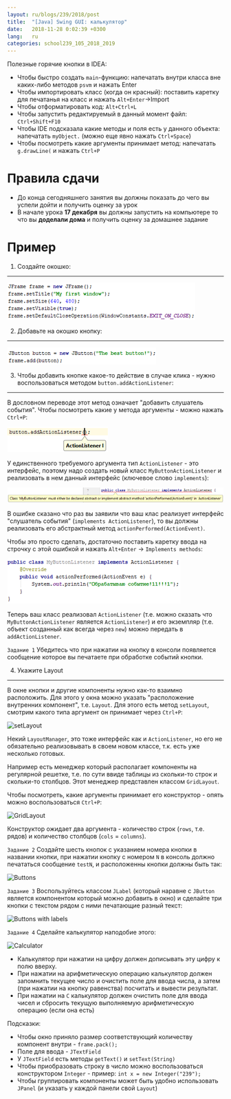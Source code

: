 ```yaml
---
layout: ru/blogs/239/2018/post
title:  "[Java] Swing GUI: калькулятор"
date:   2018-11-28 0:02:39 +0300
lang:   ru
categories: school239_105_2018_2019
---
```


Полезные горячие кнопки в IDEA:

 - Чтобы быстро создать ```main```-функцию: напечатать внутри класса вне каких-либо методов ```psvm``` и нажать Enter
 - Чтобы импортировать класс (когда он красный): поставить каретку для печатанья на класс и нажать ```Alt+Enter```->Import
 - Чтобы отформатировать код: ```Alt+Ctrl+L```
 - Чтобы запустить редактируемый в данный момент файл: ```Ctrl+Shift+F10```
 - Чтобы IDE подсказала какие методы и поля есть у данного объекта: напечатать ```myObject.``` (можно еще явно нажать ```Ctrl+Space```)
 - Чтобы посмотреть какие аргументы принимает метод: напечатать ```g.drawLine(``` и нажать ```Ctrl+P```

Правила сдачи
==============

 - До конца сегодняшнего занятия вы должны показать до чего вы успели дойти и получить оценку за урок
 - В начале урока **17 декабря** вы должны запустить на компьютере то что вы **доделали дома**  и получить оценку за домашнее задание

Пример
======

1) Создайте окошко:
-------------------

![JFrame](/static/2018/12/12/1_frame.png)

2) Добавьте на окошко кнопку:
-------------------

![JFrame](/static/2018/12/12/2_button.png)

3) Чтобы добавить кнопке какое-то действие в случае клика - нужно воспользоваться методом ```button.addActionListener```:
-------------------

В дословном переводе этот метод означает "добавить слушатель события". Чтобы посмотреть какие у метода аргументы - можно нажать ```Ctrl+P```:

![addActionListener](/static/2018/12/12/3_addactionlistener.png)

У единственного требуемого аргумента тип ```ActionListener``` - это интерфейс, поэтому надо создать новый класс ```MyButtonActionListener``` и реализовать в нем данный интерфейс (ключевое слово ```implements```):

![addActionListener](/static/2018/12/12/4_mybuttonlistener.png)

В ошибке сказано что раз вы заявили что ваш клас реализует интерфейс "слушатель события" (```implements ActionListener```), то вы должны реализовать его абстрактный метод ```actionPerformed(ActionEvent)```.

Чтобы это просто сделать, достаточно поставить каретку ввода на строчку с этой ошибкой и нажать ```Alt+Enter``` -> ```Implements methods```:

![actionPerformed](/static/2018/12/12/5_actionperformed.png)

Теперь ваш класс реализовал ```ActionListener``` (т.е. можно сказать что ```MyButtonActionListener``` является ```ActionListener```) и его экземпляр (т.е. объект созданный как всегда через ```new```) можно передать в ```addActionListener```.

```Задание 1``` Убедитесь что при нажатии на кнопку в консоли появляется сообщение которое вы печатаете при обработке событий кнопки.

4) Укажите Layout
--------------

В окне кнопки и другие компоненты нужно как-то взаимно расположить. Для этого у окна можно указать "расположение внутренних компонент", т.е. ```Layout```. Для этого есть метод ```setLayout```, смотрим какого типа аргумент он принимает через ```Ctrl+P```:

![setLayout](/static/2018/12/12/6_setlayout.png)

Некий ```LayoutManager```, это тоже интерфейс как и ```ActionListener```, но его не обязательно реализовывать в своем новом классе, т.к. есть уже несколько готовых.

Например есть менеджер который располагает компоненты на регулярной решетке, т.е. по сути ввиде таблицы из скольки-то строк и скольки-то столбцов. Этот менеджер представлен классом ```GridLayout```.

Чтобы посмотреть, какие аргументы принимает его конструктор - опять можно воспользоваться ```Ctrl+P```:

![GridLayout](/static/2018/12/12/7_gridlayout.png)

Конструктор ожидает два аргумента - количество строк (```rows```, т.е. рядов) и количество столбцов (```cols``` = ```columns```).

```Задание 2``` Создайте шесть кнопок с указанием номера кнопки в названии кнопки, при нажатии кнопку с номером ```N``` в консоль должно печататься сообщение ```testN```, и расположенны кнопки должны быть так:

![Buttons](/static/2018/12/12/8_buttons.png)

```Задание 3``` Воспользуйтесь классом ```JLabel``` (который наравне с ```JButton``` является компонентом который можно добавить в окно) и сделайте три кнопки с текстом рядом с ними печатающие разный текст:

![Buttons with labels](/static/2018/12/12/9_labels.png)

```Задание 4``` Сделайте калькулятор наподобие этого:

![Calculator](/static/2018/12/12/10_calc.png)

 - Калькулятор при нажатии на цифру должен дописывать эту цифру к полю вверху.
 - При нажатии на арифметическую операцию калькулятор должен запомнить текущее число и очистить поле для ввода числа, а затем (при нажатии на кнопку равенства) посчитать и вывести результат.
 - При нажатии на ```C``` калькулятор должен очистить поле для ввода чисел и сбросить текущую выполняемую арифметическую операцию (если она есть)

Подсказки:

 - Чтобы окно приняло размер соответствующий количеству компонент внутри - ```frame.pack();```
 - Поле для ввода - ```JTextField```
 - У ```JTextField``` есть методы ```getText()``` и ```setText(String)```
 - Чтобы приобразовать строку в число можно воспользоваться конструктором ```Integer``` - пример: ```int x = new Integer("239");```
 - Чтобы группировать компоненты может быть удобно использовать ```JPanel``` (и указать у каждой панели свой ```Layout```)
